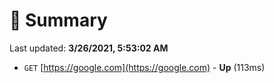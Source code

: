 # 📖 Summary
Last updated: **3/26/2021, 5:53:02 AM**

- `GET` [https://google.com](https://google.com) - **Up** (113ms)
